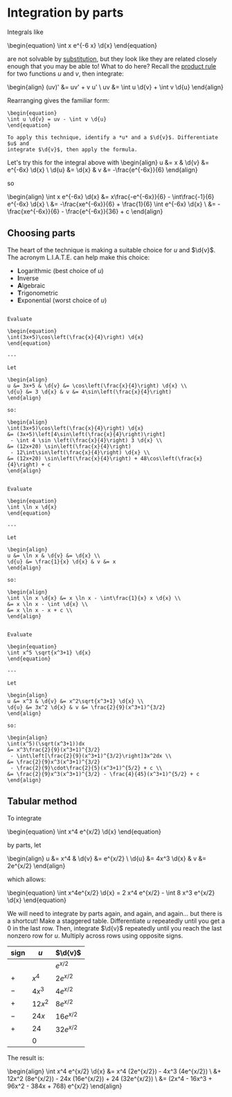 # Integration by parts

Integrals like

\begin{equation}
\int x e^{-6 x} \d{x}
\end{equation}

are not solvable by [substitution](integration-substitution.md), but they look
like they are related closely enough that you may be able to! What to do here?
Recall the [product rule](derivative-rules.md) for two functions *u* and *v*,
then integrate:

\begin{align}
(uv)' &= uv' + v u' \\
uv &= \int u \d{v} + \int v \d{u}
\end{align}

Rearranging gives the familiar form:

```{topic} Integration by parts
\begin{equation}
\int u \d{v} = uv - \int v \d{u}
\end{equation}

To apply this technique, identify a *u* and a $\d{v}$. Differentiate $u$ and
integrate $\d{v}$, then apply the formula.
```

Let's try this for the integral above with
\begin{align}
u &= x & \d{v} &= e^{-6x} \d{x} \\
\d{u} &= \d{x} & v &= -\frac{e^{-6x}}{6}
\end{align}

so

\begin{align}
\int x e^{-6x} \d{x}
&= x\frac{-e^{-6x}}{6} - \int\frac{-1}{6} e^{-6x} \d{x} \\
&= -\frac{xe^{-6x}}{6} + \frac{1}{6} \int e^{-6x} \d{x} \\
&= -\frac{xe^{-6x}}{6} - \frac{e^{-6x}}{36} + c
\end{align}

## Choosing parts

The heart of the technique is making a suitable choice for *u* and $\d{v}$.
The acronym L.I.A.T.E. can help make this choice:

- **L**ogarithmic  (best choice of *u*)
- **I**nverse
- **A**lgebraic
- **T**rigonometric
- **E**xponential  (worst choice of *u*)

```{example} Integration by parts 1

Evaluate

\begin{equation}
\int(3x+5)\cos\left(\frac{x}{4}\right) \d{x}
\end{equation}

---

Let

\begin{align}
u &= 3x+5 & \d{v} &= \cos\left(\frac{x}{4}\right) \d{x} \\
\d{u} &= 3 \d{x} & v &= 4\sin\left(\frac{x}{4}\right)
\end{align}

so:

\begin{align}
\int(3x+5)\cos\left(\frac{x}{4}\right) \d{x}
&= (3x+5)\left[4\sin\left(\frac{x}{4}\right)\right]
 - \int 4 \sin \left(\frac{x}{4}\right) 3 \d{x} \\
&= (12x+20) \sin\left(\frac{x}{4}\right)
 - 12\int\sin\left(\frac{x}{4}\right) \d{x} \\
&= (12x+20) \sin\left(\frac{x}{4}\right) + 48\cos\left(\frac{x}{4}\right) + c
\end{align}
```

```{example} Integration by parts 2

Evaluate

\begin{equation}
\int \ln x \d{x}
\end{equation}

---

Let

\begin{align}
u &= \ln x & \d{v} &= \d{x} \\
\d{u} &= \frac{1}{x} \d{x} & v &= x
\end{align}

so:

\begin{align}
\int \ln x \d{x} &= x \ln x - \int\frac{1}{x} x \d{x} \\
&= x \ln x - \int \d{x} \\
&= x \ln x - x + c \\
\end{align}
```

```{example} Integration by parts 3

Evaluate

\begin{equation}
\int x^5 \sqrt{x^3+1} \d{x}
\end{equation}

---

Let

\begin{align}
u &= x^3 & \d{v} &= x^2\sqrt{x^3+1} \d{x} \\
\d{u} &= 3x^2 \d{x} & v &= \frac{2}{9}(x^3+1)^{3/2}
\end{align}

so:

\begin{align}
\int(x^5)(\sqrt(x^3+1))dx
&= x^3\frac{2}{9}(x^3+1)^{3/2}
 - \int\left[\frac{2}{9}(x^3+1)^{3/2}\right]3x^2dx \\
&= \frac{2}{9}x^3(x^3+1)^{3/2}
 - \frac{2}{9}\cdot\frac{2}{5}(x^3+1)^{5/2} + c \\
&= \frac{2}{9}x^3(x^3+1)^{3/2} - \frac{4}{45}(x^3+1)^{5/2} + c
\end{align}
```

## Tabular method

To integrate

\begin{equation}
\int x^4 e^{x/2} \d{x}
\end{equation}

by parts, let

\begin{align}
u &= x^4 & \d{v} &= e^{x/2} \\
\d{u} &= 4x^3 \d{x} & v &= 2e^{x/2}
\end{align}

which allows:

\begin{equation}
\int x^4e^{x/2} \d{x} = 2 x^4 e^{x/2} - \int 8 x^3 e^{x/2} \d{x}
\end{equation}

We will need to integrate by parts again, and again, and again... but there is
a shortcut! Make a staggered table. Differentiate *u* repeatedly until you get
a 0 in the last row. Then, integrate $\d{v}$ repeatedly until you reach the
last nonzero row for *u*. Multiply across rows using opposite signs.

| sign | $u$     | $\d{v}$     |
|------|---------|-------------|
|      |         | $e^{x/2}$   |
|  $+$ | $x^4$   | $2e^{x/2}$  |
|  $-$ | $4x^3$  | $4e^{x/2}$  |
|  $+$ | $12x^2$ | $8e^{x/2}$  |
|  $-$ | $24x$   | $16e^{x/2}$ |
|  $+$ | $24$    | $32e^{x/2}$ |
|      | $0$     |             |

The result is:

\begin{align}
\int x^4 e^{x/2} \d{x} &= x^4 (2e^{x/2}) - 4x^3 (4e^{x/2}) \\
&+ 12x^2 (8e^{x/2}) - 24x (16e^{x/2}) + 24 (32e^{x/2}) \\
&= (2x^4 - 16x^3 + 96x^2 - 384x + 768) e^{x/2}
\end{align}
